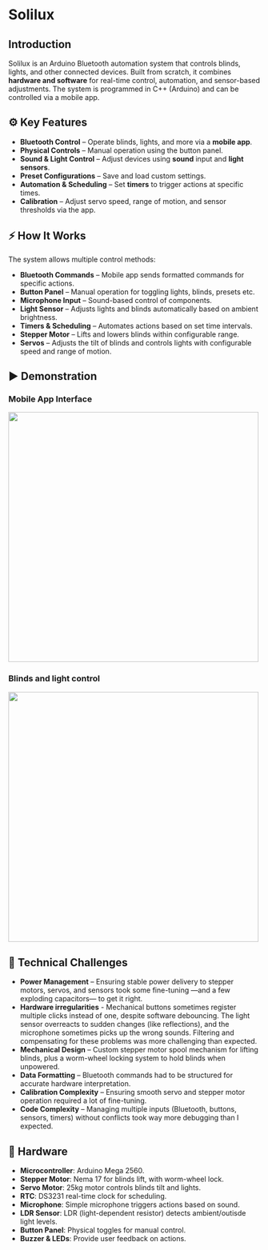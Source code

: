 # Solilux

## Introduction
Solilux is an Arduino Bluetooth automation system that controls blinds, lights, and other connected devices. Built from scratch, it combines **hardware and software** for real-time control, automation, and sensor-based adjustments. The system is programmed in C++ (Arduino) and can be controlled via a mobile app.

## ⚙️ Key Features
- **Bluetooth Control** – Operate blinds, lights, and more via a **mobile app**.
- **Physical Controls** – Manual operation using the button panel.
- **Sound & Light Control** – Adjust devices using **sound** input and **light sensors**.
- **Preset Configurations** – Save and load custom settings.
- **Automation & Scheduling** – Set **timers** to trigger actions at specific times.
- **Calibration** – Adjust servo speed, range of motion, and sensor thresholds via the app.

## ⚡ How It Works
The system allows multiple control methods:
- **Bluetooth Commands** – Mobile app sends formatted commands for specific actions.
- **Button Panel** – Manual operation for toggling lights, blinds, presets etc.
- **Microphone Input** – Sound-based control of components.
- **Light Sensor** – Adjusts lights and blinds automatically based on ambient brightness.
- **Timers & Scheduling** – Automates actions based on set time intervals.
- **Stepper Motor** – Lifts and lowers blinds within configurable range.
- **Servos** – Adjusts the tilt of blinds and controls lights with configurable speed and range of motion.

## ▶️ Demonstration

### Mobile App Interface
<img src="assets/ui_demo.gif" style="width: 500px;" />

### Blinds and light control
<img src="assets/demo.gif" style="width: 500px;" />

## 🧩 Technical Challenges
- **Power Management** – Ensuring stable power delivery to stepper motors, servos, and sensors took some fine-tuning —and a few exploding capacitors— to get it right.
- **Hardware irregularities** - Mechanical buttons sometimes register multiple clicks instead of one, despite software debouncing. The light sensor overreacts to sudden changes (like reflections), and the microphone sometimes picks up the wrong sounds. Filtering and compensating for these problems was more challenging than expected.
- **Mechanical Design** – Custom stepper motor spool mechanism for lifting blinds, plus a worm-wheel locking system to hold blinds when unpowered.
- **Data Formatting** – Bluetooth commands had to be structured for accurate hardware interpretation.
- **Calibration Complexity** – Ensuring smooth servo and stepper motor operation required a lot of fine-tuning.
- **Code Complexity** – Managing multiple inputs (Bluetooth, buttons, sensors, timers) without conflicts took way more debugging than I expected.


## 🔩 Hardware
- **Microcontroller**: Arduino Mega 2560.
- **Stepper Motor**: Nema 17 for blinds lift, with worm-wheel lock.
- **Servo Motor**: 25kg motor controls blinds tilt and lights.
- **RTC**: DS3231 real-time clock for scheduling.
- **Microphone**: Simple microphone triggers actions based on sound.
- **LDR Sensor**: LDR (light-dependent resistor) detects ambient/outisde light levels.
- **Button Panel**: Physical toggles for manual control.
- **Buzzer & LEDs**: Provide user feedback on actions.

